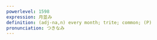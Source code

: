```yaml
---
powerlevel: 1598
expression: 月並み
definition: (adj-na,n) every month; trite; common; (P)
pronunciation: つきなみ
---
```


